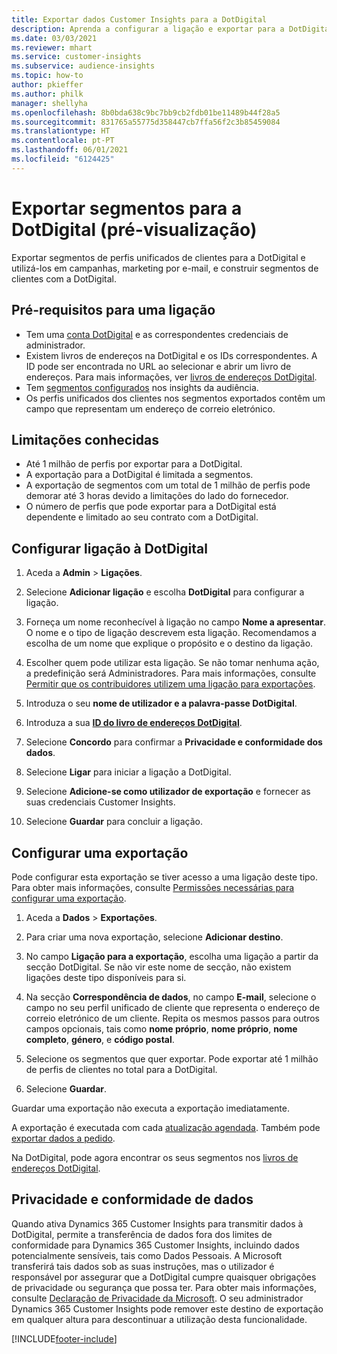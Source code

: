 ```yaml
---
title: Exportar dados Customer Insights para a DotDigital
description: Aprenda a configurar a ligação e exportar para a DotDigital.
ms.date: 03/03/2021
ms.reviewer: mhart
ms.service: customer-insights
ms.subservice: audience-insights
ms.topic: how-to
author: pkieffer
ms.author: philk
manager: shellyha
ms.openlocfilehash: 8b0bda638c9bc7bb9cb2fdb01be11489b44f28a5
ms.sourcegitcommit: 831765a55775d358447cb7ffa56f2c3b85459084
ms.translationtype: HT
ms.contentlocale: pt-PT
ms.lasthandoff: 06/01/2021
ms.locfileid: "6124425"
---
```

# <a name="export-segments-to-dotdigital-preview"></a>Exportar segmentos para a DotDigital (pré-visualização)

Exportar segmentos de perfis unificados de clientes para a DotDigital e utilizá-los em campanhas, marketing por e-mail, e construir segmentos de clientes com a DotDigital. 

## <a name="prerequisites-for-a-connection"></a>Pré-requisitos para uma ligação

-   Tem uma [conta DotDigital](https://dotdigital.com/) e as correspondentes credenciais de administrador.
-   Existem livros de endereços na DotDigital e os IDs correspondentes. A ID pode ser encontrada no URL ao selecionar e abrir um livro de endereços. Para mais informações, ver [livros de endereços DotDigital](https://support.dotdigital.com/hc/articles/212211968-Creating-an-address-book).
-   Tem [segmentos configurados](segments.md) nos insights da audiência.
-   Os perfis unificados dos clientes nos segmentos exportados contêm um campo que representam um endereço de correio eletrónico.

## <a name="known-limitations"></a>Limitações conhecidas

- Até 1 milhão de perfis por exportar para a DotDigital.
- A exportação para a DotDigital é limitada a segmentos.
- A exportação de segmentos com um total de 1 milhão de perfis pode demorar até 3 horas devido a limitações do lado do fornecedor. 
- O número de perfis que pode exportar para a DotDigital está dependente e limitado ao seu contrato com a DotDigital.

## <a name="set-up-connection-to-dotdigital"></a>Configurar ligação à DotDigital

1. Aceda a **Admin** > **Ligações**.

1. Selecione **Adicionar ligação** e escolha **DotDigital** para configurar a ligação.

1. Forneça um nome reconhecível à ligação no campo **Nome a apresentar**. O nome e o tipo de ligação descrevem esta ligação. Recomendamos a escolha de um nome que explique o propósito e o destino da ligação.

1. Escolher quem pode utilizar esta ligação. Se não tomar nenhuma ação, a predefinição será Administradores. Para mais informações, consulte [Permitir que os contribuidores utilizem uma ligação para exportações](connections.md#allow-contributors-to-use-a-connection-for-exports).

1. Introduza o seu **nome de utilizador e a palavra-passe DotDigital**.

1. Introduza a sua **[ID do livro de endereços DotDigital](https://support.dotdigital.com/hc/articles/212211968-Creating-an-address-book)**.

1. Selecione **Concordo** para confirmar a **Privacidade e conformidade dos dados**.

1. Selecione **Ligar** para iniciar a ligação a DotDigital.

1. Selecione **Adicione-se como utilizador de exportação** e fornecer as suas credenciais Customer Insights.

1. Selecione **Guardar** para concluir a ligação. 

## <a name="configure-an-export"></a>Configurar uma exportação

Pode configurar esta exportação se tiver acesso a uma ligação deste tipo. Para obter mais informações, consulte [Permissões necessárias para configurar uma exportação](export-destinations.md#set-up-a-new-export).

1. Aceda a **Dados** > **Exportações**.

1. Para criar uma nova exportação, selecione **Adicionar destino**.

1. No campo **Ligação para a exportação**, escolha uma ligação a partir da secção DotDigital. Se não vir este nome de secção, não existem ligações deste tipo disponíveis para si.


1. Na secção **Correspondência de dados**, no campo **E-mail**, selecione o campo no seu perfil unificado de cliente que representa o endereço de correio eletrónico de um cliente. Repita os mesmos passos para outros campos opcionais, tais como **nome próprio**, **nome próprio**, **nome completo**, **género**, e **código postal**.

1. Selecione os segmentos que quer exportar. Pode exportar até 1 milhão de perfis de clientes no total para a DotDigital.

1. Selecione **Guardar**.

Guardar uma exportação não executa a exportação imediatamente.

A exportação é executada com cada [atualização agendada](system.md#schedule-tab). Também pode [exportar dados a pedido](export-destinations.md#run-exports-on-demand). 
 
Na DotDigital, pode agora encontrar os seus segmentos nos [livros de endereços DotDigital](https://support.dotdigital.com/hc/articles/212211968-Creating-an-address-book).


## <a name="data-privacy-and-compliance"></a>Privacidade e conformidade de dados

Quando ativa Dynamics 365 Customer Insights para transmitir dados à DotDigital, permite a transferência de dados fora dos limites de conformidade para Dynamics 365 Customer Insights, incluindo dados potencialmente sensíveis, tais como Dados Pessoais. A Microsoft transferirá tais dados sob as suas instruções, mas o utilizador é responsável por assegurar que a DotDigital cumpre quaisquer obrigações de privacidade ou segurança que possa ter. Para obter mais informações, consulte [Declaração de Privacidade da Microsoft](https://go.microsoft.com/fwlink/?linkid=396732).
O seu administrador Dynamics 365 Customer Insights pode remover este destino de exportação em qualquer altura para descontinuar a utilização desta funcionalidade.


[!INCLUDE[footer-include](../includes/footer-banner.md)]
